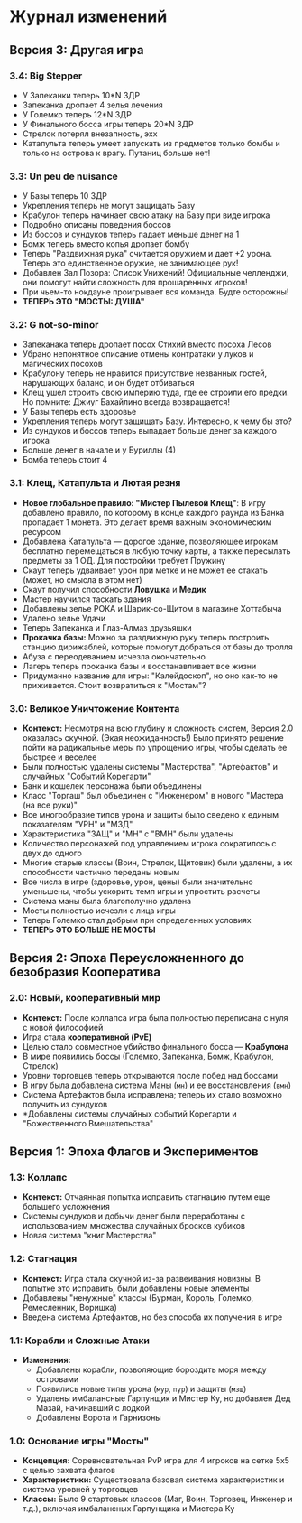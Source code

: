 # Журнал изменений

## Версия 3: Другая игра

### 3.4: Big Stepper
*   У Запеканки теперь 10*N ЗДР
*   Запеканка дропает 4 зелья лечения
*   У Големко теперь 12*N ЗДР
*   У Финального босса игры теперь 20*N ЗДР
*   Стрелок потерял внезапность, эхх
*   Катапульта теперь умеет запускать из предметов только бомбы и только на острова к врагу. Путаниц больше нет!

### 3.3: Un peu de nuisance
*   У Базы теперь 10 ЗДР
*   Укрепления теперь не могут защищать Базу
*   Крабулон теперь начинает свою атаку на Базу при виде игрока
*   Подробно описаны поведения боссов
*   Из боссов и сундуков теперь падает меньше денег на 1
*   Бомж теперь вместо копья дропает бомбу
*   Теперь "Раздвижная рука" считается оружием и дает +2 урона. Теперь это единственное оружие, не занимающее рук!
*   Добавлен Зал Позора: Список Унижений! Официальные челленджи, они помогут найти сложность для прошаренных игроков!
*   При чьем-то нокдауне проигрывает вся команда. Будте осторожны!
*   **ТЕПЕРЬ ЭТО "МОСТЫ: ДУША"**

### 3.2: G not-so-minor
*   Запеканака теперь дропает посох Стихий вместо посоха Лесов
*   Убрано непонятное описание отмены контратаки у луков и магических посохов
*   Крабулону теперь не нравится присутствие незванных гостей, нарушающих баланс, и он будет отбиваться
*   Клещ ушел строить свою империю туда, где ее строили его предки. Но помните: Джиуг Бахайлино всегда возвращается!
*   У Базы теперь есть здоровье
*   Укрепления теперь могут защищать Базу. Интересно, к чему бы это?
*   Из сундуков и боссов теперь выпадает больше денег за каждого игрока
*   Больше денег в начале и у Буриллы (4)
*   Бомба теперь стоит 4

### 3.1: Клещ, Катапульта и Лютая резня
*   **Новое глобальное правило: "Мистер Пылевой Клещ"**: В игру добавлено правило, по которому в конце каждого раунда из Банка пропадает 1 монета. Это делает время важным экономическим ресурсом
*   Добавлена Катапульта — дорогое здание, позволяющее игрокам бесплатно перемещаться в любую точку карты, а также пересылать предметы за 1 ОД. Для постройки требует Пружину
*   Скаут теперь удваивает урон при метке и не может ее стакать (может, но смысла в этом нет)
*   Скаут получил способности **Ловушка** и **Медик**
*   Мастер научился таскать здания
*   Добавлены зелье РОКА и Шарик-со-Щитом в магазине Хоттабыча
*   Удалено зелье Удачи
*   Теперь Запеканка и Глаз-Алмаз друзьяшки
*   **Прокачка базы:**  Можно за раздвижную руку теперь построить станцию дирижаблей, которые помогут добраться от базы до тролля
*   Абуза с переодеванием исчезла окончательно
*   Лагерь теперь прокачка базы и восстанавливает все жизни
*   Придуманно название для игры: "Калейдоскоп", но оно как-то не приживается. Стоит возвратиться к "Мостам"?

### 3.0: Великое Уничтожение Контента
*   **Контекст:** Несмотря на всю глубину и сложность систем, Версия 2.0 оказалась скучной. (Экая неожиданность!) Было принято решение пойти на радикальные меры по упрощению игры, чтобы сделать ее быстрее и веселее
*   Были полностью удалены системы "Мастерства", "Артефактов" и случайных "Событий Корегарти"
*   Банк и кошелек персонажа были объединены
*   Класс "Торгаш" был объединен с "Инженером" в нового "Мастера (на все руки)"
*   Все многообразие типов урона и защиты было сведено к единым показателям "УРН" и "МЗД"
*   Характеристика "ЗАЩ" и "МН" с "ВМН" были удалены
*   Количество персонажей под управлением игрока сократилось с двух до одного
*   Многие старые классы (Воин, Стрелок, Щитовик) были удалены, а их способности частично переданы новым
*   Все числа в игре (здоровье, урон, цены) были значительно уменьшены, чтобы ускорить темп игры и упростить расчеты
*   Система маны была благополучно удалена
*   Мосты полностью исчезли с лица игры
*   Теперь Големко стал добрым при определенных условиях
*   **ТЕПЕРЬ ЭТО БОЛЬШЕ НЕ МОСТЫ**

## Версия 2: Эпоха Переусложненного до безобразия Кооператива

### 2.0: Новый, кооперативный мир
*   **Контекст:** После коллапса игра была полностью переписана с нуля с новой философией
*   Игра стала **кооперативной (PvE)**
*   Целью стало совместное убийство финального босса — **Крабулона**
*   В мире появились боссы (Големко, Запеканка, Бомж, Крабулон, Стрелок)
*   Уровни торговцев теперь открываются после побед над боссами
*   В игру была добавлена система Маны (`мн`) и ее восстановления (`вмн`)
*   Система Артефактов была исправлена; теперь их стало возможно получить из сундуков
*   *Добавлены системы случайных событий Корегарти и "Божественного Вмешательства"

## Версия 1: Эпоха Флагов и Экспериментов

### 1.3: Коллапс
*   **Контекст:** Отчаянная попытка исправить стагнацию путем еще большего усложнения
*   Системы сундуков и добычи денег были переработаны с использованием множества случайных бросков кубиков
*   Новая система "книг Мастерства"

### 1.2: Стагнация
*   **Контекст:** Игра стала скучной из-за развеивания новизны. В попытке это исправить, были добавлены новые элементы
*   Добавлены "ненужные" классы (Бурман, Король, Големко, Ремесленник, Воришка)
*   Введена система Артефактов, но без способа их получения в игре

### 1.1: Корабли и Сложные Атаки
*   **Изменения:**
    *   Добавлены корабли, позволяющие бороздить моря между островами
    *   Появились новые типы урона (`мур`, `пур`) и защиты (`мзщ`)
    *   Удалены имбалансные Гарпунщик и Мистер Ку, но добавлен Дед Мазай, начинавший с лодкой
    *   Добавлены Ворота и Гарнизоны

### 1.0: Основание игры "Мосты"
*   **Концепция:** Соревновательная PvP игра для 4 игроков на сетке 5x5 с целью захвата флагов
*   **Характеристики:** Существовала базовая система характеристик и система уровней у торговцев
*   **Классы:** Было 9 стартовых классов (Маг, Воин, Торговец, Инженер и т.д.), включая имбалансных Гарпунщика и Мистера Ку
